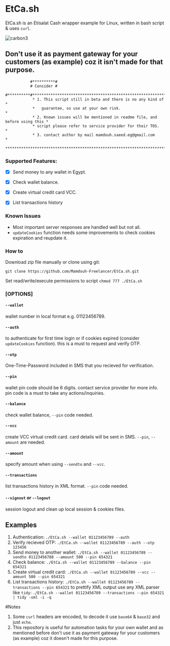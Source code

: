# EtCa.sh
EtCa.sh is an Etisalat Cash wrapper example for Linux, written in bash script & uses `curl`.

![carbon3](https://user-images.githubusercontent.com/23267401/130317864-79c77d16-40db-41cd-8b72-f73c48599c34.png)

## Don't use it as payment gateway for your customers (as example) coz it isn't made for that purpose.


               #**********#
               # Consider #
               #**********#****************************************************************
                * 1. This script still in beta and there is no any kind of                *
                *   guarantee, so use at your own risk.                                   *
                * 2. Known issues will be mentioned in readme file, and before using this *
                * script please refer to service provider for their TOS.                  *
                * 3. contact author by mail mamdouh.saeed.eg@gmail.com                    *
                ***************************************************************************

### Supported Features:
- [x] Send money to any wallet in Egypt.
- [x] Check wallet balance.
- [x] Create virtual credit card VCC.
- [x] List transactions history


### Known Issues
* Most important server responses are handled well but not all.
* `updateCookies` function needs some improvements to check cookies expiration and reupdate it.

### How to 

Download zip file manually or clone using git:

`git clone https://github.com/Mamdouh-Freelancer/EtCa.sh.git`

Set read/write/execute permissions to script
`chmod 777 ./EtCa.sh`
 

### [OPTIONS]

#### `--wallet`         
wallet number in local format e.g. 01123456789.

#### `--auth`           
to authenticate for first time login or if cookies expired (consider `updateCookies` function). this is a must to request and verify OTP.

#### `--otp`            
One-Time-Password included in SMS that you recieved for verification.

#### `--pin`            
wallet pin code should be 6 digits. contact service provider for more info. pin code is a must to take any actions/inquiries.

#### `--balance`        
check wallet balance, `--pin` code needed.

#### `--vcc`            
create VCC virtual credit card. card details will be sent in SMS. `--pin`, `--amount` are needed.

#### `--amount`         
specify amount when using `--sendto` and `--vcc`.

#### `--transactions`   
list transactions history in XML format. `--pin` code needed.

#### `--signout` or `--logout`
session logout and clean up local session & cookies files.

## Examples

1) Authentication:
`./EtCa.sh --wallet 01123456789 --auth`
2) Verify recieved OTP:
`./EtCa.sh --wallet 01123456789 --auth --otp 123456`
3) Send money to another wallet:
`./EtCa.sh --wallet 01123456789 --sendto 01123456788 --amount 500 --pin 654321`
4) Check balance:
`./EtCa.sh --wallet 01123456789 --balance --pin 654321`
5) Create virtual credit card:
`./EtCa.sh --wallet 01123456789 --vcc --amount 500 --pin 654321`
6) List transactions history:
`./EtCa.sh --wallet 01123456789 --transactions --pin 654321`
to prettify XML output use any XML parser like `tidy`:
`./EtCa.sh --wallet 01123456789 --transactions --pin 654321 | tidy -xml -i -q`

#Notes
 1) Some `curl` headers are encoded, to decode it use `base64` & `base32` and just `echo`.
 2) This repository is useful for automation tasks for your own wallet and as mentioned before don't use it as payment gateway for your customers (as example) coz it doesn't made for this purpose.



